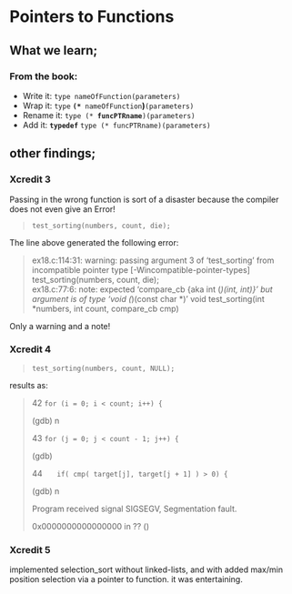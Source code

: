 # Pointers to Functions

## What we learn;

### From the book:
* Write it: `type nameOfFunction(parameters)`
* Wrap it: `type` **`(*`**` nameOfFunction`**)**`(parameters)`
* Rename it: `type (* `**`funcPTRname`**`)(parameters)`
* Add it: **`typedef`** `type (* funcPTRname)(parameters)`

## other findings;
### Xcredit 3
Passing in the wrong function is sort of a disaster because the compiler does not even give an Error!

> `test_sorting(numbers, count, die);`

The line above generated the following error:
> ex18.c:114:31: warning: passing argument 3 of ‘test_sorting’ from incompatible pointer type [-Wincompatible-pointer-types]
>  test_sorting(numbers, count, die);                               
> ex18.c:77:6: note: expected ‘compare_cb {aka int (*)(int,  int)}’ but argument is of type ‘void (*)(const char *)’
> void test_sorting(int *numbers, int count, compare_cb cmp)

Only a warning and a note!


### Xcredit 4

> `test_sorting(numbers, count, NULL);`

results as:

> 42		`for (i = 0; i < count; i++) {`
> 
> (gdb) n
> 
> 43			`for (j = 0; j < count - 1; j++) {`
> 
> (gdb)
> 
> 44			`	if( cmp( target[j], target[j + 1] ) > 0) {`
> 
> (gdb) n
> 
> Program received signal SIGSEGV, Segmentation fault.
> 
> 0x0000000000000000 in ?? ()

### Xcredit 5

implemented selection_sort without linked-lists, and with added max/min position selection via a pointer to function. it was entertaining.
